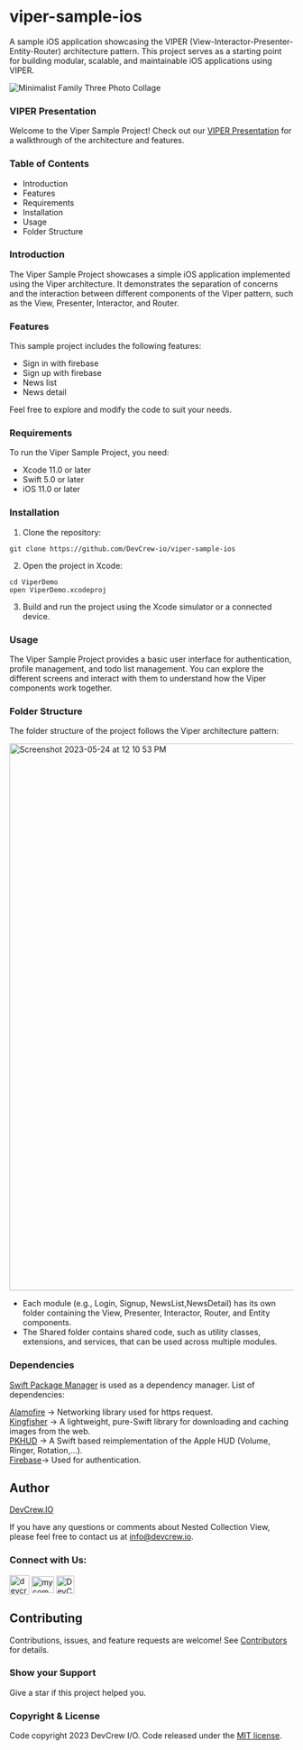 # viper-sample-ios
A sample iOS application showcasing the VIPER (View-Interactor-Presenter-Entity-Router) architecture pattern. This project serves as a starting point for building modular, scalable, and maintainable iOS applications using VIPER. 

![Minimalist Family Three Photo Collage](https://github.com/DevCrew-io/viper-sample-ios/assets/133848606/e416e38d-304f-4da1-846d-45e980d25c35)



### VIPER Presentation

Welcome to the Viper Sample Project! Check out our [VIPER Presentation](https://docs.google.com/presentation/d/1CLkYtdmFPOunOoAtyynrFPWZEWtufwTKUiYKKdjTScI/edit?usp=sharing) for a  walkthrough of the architecture and features.


### Table of Contents

* Introduction
* Features
* Requirements
* Installation
* Usage
* Folder Structure

### Introduction

The Viper Sample Project showcases a simple iOS application implemented using the Viper architecture. It demonstrates the separation of concerns and the interaction between different components of the Viper pattern, such as the View, Presenter, Interactor, and Router.

### Features

This sample project includes the following features:

* Sign in with firebase
* Sign up with firebase 
* News list
* News detail

Feel free to explore and modify the code to suit your needs.

### Requirements

To run the Viper Sample Project, you need:

* Xcode 11.0 or later
* Swift 5.0 or later
* iOS 11.0 or later

### Installation

1. Clone the repository:

```
git clone https://github.com/DevCrew-io/viper-sample-ios
```

2. Open the project in Xcode:
```
cd ViperDemo
open ViperDemo.xcodeproj
```
3. Build and run the project using the Xcode simulator or a connected device.

### Usage

The Viper Sample Project provides a basic user interface for authentication, profile management, and todo list management. You can explore the different screens and interact with them to understand how the Viper components work together.

### Folder Structure


The folder structure of the project follows the Viper architecture pattern:

<img width="971" alt="Screenshot 2023-05-24 at 12 10 53 PM" src="https://github.com/DevCrew-io/viper-sample-ios/assets/133848606/0b421c5a-9428-4dec-8d1f-8cc698a6cf2b">

* Each module (e.g., Login, Signup, NewsList,NewsDetail) has its own folder containing the View, Presenter, Interactor, Router, and Entity components.
* The Shared folder contains shared code, such as utility classes, extensions, and services, that can be used across multiple modules.


### Dependencies

[Swift Package Manager](https://www.swift.org/package-manager/) is used as a dependency manager. List of dependencies:

[Alamofire](https://github.com/Alamofire/Alamofire) -> Networking library used for https request.\
[Kingfisher](https://github.com/onevcat/Kingfisher) -> A lightweight, pure-Swift library for downloading and caching images from the web.\
[PKHUD](https://github.com/pkluz/PKHUD) -> A Swift based reimplementation of the Apple HUD (Volume, Ringer, Rotation,…).\
[Firebase](https://firebase.google.com/)-> Used for authentication.


## Author

[DevCrew.IO](https://devcrew.io/)

If you have any questions or comments about Nested Collection View, please feel free to contact us at info@devcrew.io.

<h3 align="left">Connect with Us:</h3>
<p align="left">
<a href="https://devcrew.io" target="blank"><img align="center" src="https://devcrew.io/wp-content/uploads/2022/09/logo.svg" alt="devcrew.io" height="35" width="35" /></a>
<a href="https://www.linkedin.com/company/devcrew-io/mycompany/" target="blank"><img align="center" src="https://raw.githubusercontent.com/rahuldkjain/github-profile-readme-generator/master/src/images/icons/Social/linked-in-alt.svg" alt="mycompany" height="30" width="40" /></a>
<a href="https://github.com/DevCrew-io" target="blank"><img align="center" src="https://cdn-icons-png.flaticon.com/512/733/733553.png" alt="DevCrew-io" height="32" width="32" /></a>
</p>


## Contributing 
Contributions, issues, and feature requests are welcome! See [Contributors](https://github.com/DevCrew-io/viper-sample-ios) for details.

### Show your Support

Give a star if this project helped you.

### Copyright & License

Code copyright 2023 DevCrew I/O. Code released under the [MIT license](https://github.com/DevCrew-io/expandable-richtext/blob/main/LICENSE).





